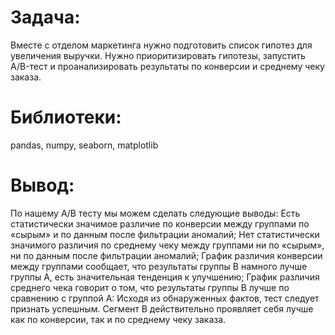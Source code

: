 # Задача:
Вместе с отделом маркетинга нужно подготовить  список гипотез для увеличения выручки. Нужно приоритизировать гипотезы, запустить A/B-тест и проанализировать результаты по конверсии и среднему чеку заказа.

# Библиотеки:
pandas, numpy, seaborn, matplotlib

# Вывод:
По нашему А/В тесту мы можем сделать следующие выводы:
Есть статистически значимое различие по конверсии между группами по «сырым» и по данным после фильтрации аномалий;
Нет статистически значимого различия по среднему чеку между группами ни по «сырым», ни по данным после фильтрации аномалий;
График различия конверсии между группами сообщает, что результаты группы B намного лучше группы A, есть значительная тенденция к улучшению;
График различия среднего чека говорит о том, что результаты группы B лучше по сравнению с группой А:
Исходя из обнаруженных фактов, тест следует признать успешным. Сегмент В действительно проявляет себя лучше как по конверсии, так и по среднему чеку заказа.
